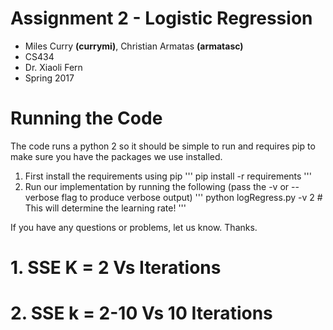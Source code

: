 # Assignment 2 - Logistic Regression
- Miles Curry **(currymi)**, Christian Armatas **(armatasc)**
- CS434
- Dr. Xiaoli Fern
- Spring 2017


# Running the Code
The code runs a python 2 so it should be simple to run and requires pip
to make sure you have the packages we use installed.
1. First install the requirements using pip
'''
pip install -r requirements
'''
2. Run our implementation by running the following (pass the -v or --verbose flag to produce verbose output)
'''
python logRegress.py -v 2 # This will determine the learning rate!
'''

If you have any questions or problems, let us know. Thanks.

# 1. SSE K = 2 Vs Iterations


# 2. SSE k = 2-10 Vs 10 Iterations
